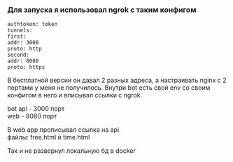 ### Для запуска я использовал ngrok с таким конфигом
```
authtoken: token
tunnels:
first:
addr: 3000
proto: http    
second:
addr: 8080
proto: https
```
В бесплатной версии он давал 2 разных адреса, а настраивать nginx с 2 портами у меня не получилось.
Внутри bot есть свой env со своим конфигом в него и вписывал ссылки с ngrok.

bot api - 3000 порт\
web - 8080 порт

В web app прописывал ссылка на api\
файлы: free.html и time.html

Так и не развернул локальную бд в docker